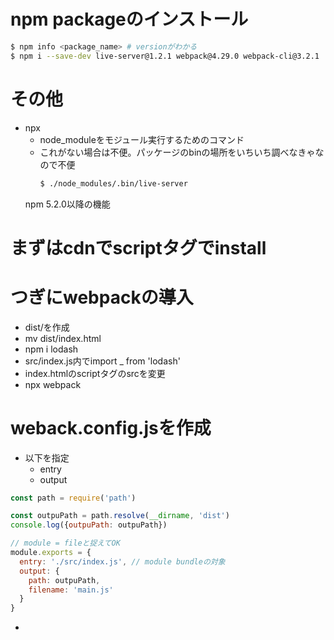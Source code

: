 # npm packageのインストール

```bash
$ npm info <package_name> # versionがわかる
$ npm i --save-dev live-server@1.2.1 webpack@4.29.0 webpack-cli@3.2.1
```

# その他
- npx
  - node_moduleをモジュール実行するためのコマンド
  - これがない場合は不便。パッケージのbinの場所をいちいち調べなきゃなので不便
    ```bash
    $ ./node_modules/.bin/live-server
    ```
  npm 5.2.0以降の機能

# まずはcdnでscriptタグでinstall

# つぎにwebpackの導入
- dist/を作成
- mv dist/index.html
- npm i lodash
- src/index.js内でimport _ from 'lodash'
- index.htmlのscriptタグのsrcを変更
- npx webpack

# weback.config.jsを作成
- 以下を指定
  - entry
  - output
```js
const path = require('path')

const outpuPath = path.resolve(__dirname, 'dist')
console.log({outpuPath: outpuPath})

// module = fileと捉えてOK
module.exports = {
  entry: './src/index.js', // module bundleの対象
  output: {
    path: outpuPath,
    filename: 'main.js'
  }
}
```
- 